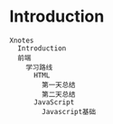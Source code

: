 # Introduction

```mindmap
Xnotes
  Introduction
  前端
    学习路线
      HTML
        第一天总结 
        第二天总结
      JavaScript
        Javascript基础
```

